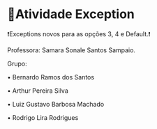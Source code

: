 # 📢Atividade Exception

❗Exceptions novos para as opções 3, 4 e Default.❗

Professora: Samara Sonale Santos Sampaio.

Grupo:

• Bernardo Ramos dos Santos

• Arthur Pereira Silva

• Luiz Gustavo Barbosa Machado

• Rodrigo Lira Rodrigues
